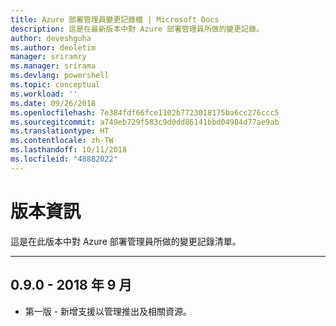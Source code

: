```yaml
---
title: Azure 部署管理員變更記錄檔 | Microsoft Docs
description: 這是在最新版本中對 Azure 部署管理員所做的變更記錄。
author: deveshguha
ms.author: deoletim
manager: sriramry
ms.manager: srirama
ms.devlang: powershell
ms.topic: conceptual
ms.workload: ''
ms.date: 09/26/2018
ms.openlocfilehash: 7e384fdf66fce1102b7723018175ba6cc276ccc5
ms.sourcegitcommit: a749eb729f583c9d0dd86141bbd04984d77ae9ab
ms.translationtype: HT
ms.contentlocale: zh-TW
ms.lasthandoff: 10/11/2018
ms.locfileid: "48882022"
---
```

# <a name="release-notes"></a>版本資訊

這是在此版本中對 Azure 部署管理員所做的變更記錄清單。

---
## <a name="090---september-2018"></a>0.9.0 - 2018 年 9 月
* 第一版 - 新增支援以管理推出及相關資源。